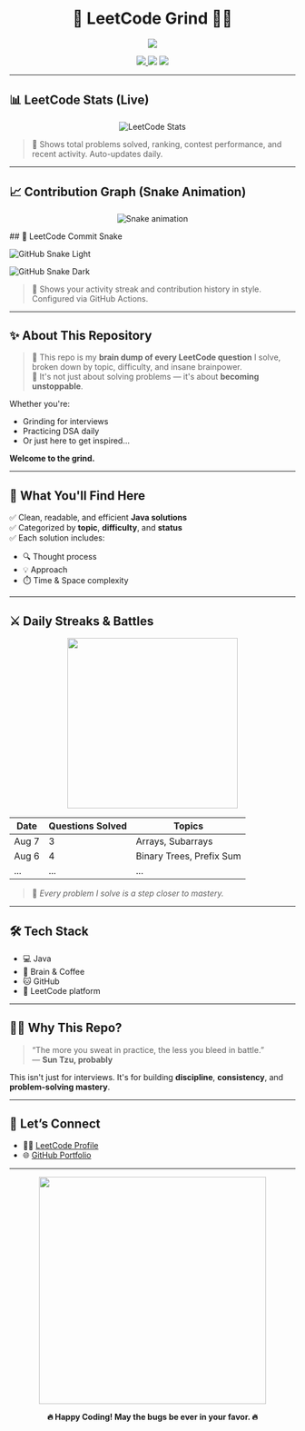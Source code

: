 <h1 align="center">🚀 LeetCode Grind 🧠💥</h1>

<p align="center">
  <img src="https://readme-typing-svg.demolab.com/?lines=Level+Up+Every+Day!;Code,+Debug,+Repeat.;Solving+LeetCode+like+a+Boss!&center=true&width=500&height=45">
</p>

<p align="center">
  <a href="https://leetcode.com/SHIKHAR_SHAURYA/" target="_blank">
    <img src="https://img.shields.io/badge/LeetCode-Profile-orange?style=for-the-badge&logo=leetcode">
  </a>
  <img src="https://img.shields.io/badge/Language-Java-informational?style=for-the-badge&logo=java">
  <img src="https://img.shields.io/badge/Commitment-100%25🔥-brightgreen?style=for-the-badge">
</p>

---

## 📊 LeetCode Stats (Live)

<p align="center">
  <img src="https://leetcard.jacoblin.cool/SHIKHAR_SHAURYA?theme=dark&font=Consolas&ext=activity" alt="LeetCode Stats">
</p>

> 🧠 Shows total problems solved, ranking, contest performance, and recent activity. Auto-updates daily.

---

## 📈 Contribution Graph (Snake Animation)

<p align="center">
  <img src="https://raw.githubusercontent.com/ShauryaRajput2005/ShauryaRajput2005/output/github-snake.svg" alt="Snake animation" />
</p>
## 🐍 LeetCode Commit Snake

![GitHub Snake Light](https://github.com/ShauryaRajput2005/LeetCodeQuestions/blob/output/snake.svg)

![GitHub Snake Dark](https://github.com/ShauryaRajput2005/LeetCodeQuestions/blob/output/snake-dark.svg?palette=github-dark)


> 🐍 Shows your activity streak and contribution history in style. Configured via GitHub Actions.

---

## ✨ About This Repository

> 🧠 This repo is my **brain dump of every LeetCode question** I solve, broken down by topic, difficulty, and insane brainpower.  
> 💪 It's not just about solving problems — it's about **becoming unstoppable**.

Whether you're:
- Grinding for interviews
- Practicing DSA daily
- Or just here to get inspired…

**Welcome to the grind.**

---

## 🧩 What You'll Find Here

✅ Clean, readable, and efficient **Java solutions**  
✅ Categorized by **topic**, **difficulty**, and **status**  
✅ Each solution includes:
- 🔍 Thought process
- 💡 Approach
- ⏱️ Time & Space complexity

---

## ⚔️ Daily Streaks & Battles

<p align="center">
  <img src="https://media.giphy.com/media/v1.Y2lkPTc5MGI3NjExaXIxZTVyZnAyZnlvbzFlYjB2bWI2NmpibnI4eDkwODNkZnUyM3JndyZlcD12MV9naWZzX3NlYXJjaCZjdD1n/26gsgIkXW0U9O9Udy/giphy.gif" width="300" />
</p>

| Date  | Questions Solved | Topics                   |
|-------|------------------|--------------------------|
| Aug 7 | 3                | Arrays, Subarrays        |
| Aug 6 | 4                | Binary Trees, Prefix Sum |
| ...   | ...              | ...                      |

> 🧨 *Every problem I solve is a step closer to mastery.*

---

## 🛠️ Tech Stack

- 💻 Java
- 🧠 Brain & Coffee
- 🐱 GitHub
- 🧠 LeetCode platform

---

## 🧙‍♂️ Why This Repo?

> “The more you sweat in practice, the less you bleed in battle.”  
> — **Sun Tzu, probably**

This isn't just for interviews. It's for building **discipline**, **consistency**, and **problem-solving mastery**.

---

## 🚀 Let’s Connect

- 👨‍💻 [LeetCode Profile](https://leetcode.com/SHIKHAR_SHAURYA/)
- 🌐 [GitHub Portfolio](https://github.com/ShauryaRajput2005)

---

<p align="center">
  <img src="https://media.giphy.com/media/xUPGcguWZHRC2HyBRS/giphy.gif" width="400"/>
</p>

<p align="center">
  <strong>🔥 Happy Coding! May the bugs be ever in your favor. 🔥</strong>
</p>
